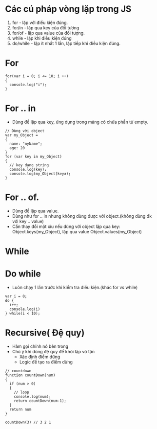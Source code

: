 # Các cú pháp vòng lặp trong JS
1. for - lặp với điều kiện đúng.
2. for/in - lặp qua key của đối tượng
3. for/of - lặp qua value của đối tượng.
4. while - lặp khi điều kiện đúng
5. do/while - lặp ít nhất 1 lần, lặp tiếp khi điều kiện đúng.

# For
```
for(var i = 0; i <= 10; i ++)
{
  console.log("i");
}
```

# For .. in
+ Dùng để lặp qua key, ứng dụng trong mảng có chứa phần tử empty.
```
// Dùng với object
var my_Object =
{
  name: "myName";
  age: 20
}
for (var key in my_Object)
{
  // key dạng string
  console.log(key);
  console.log(my_Object[keyư);
}
```

# For .. of.
+ Dùng để lặp qua value.
+ Dùng như for .. in nhưng không dùng được với object.(không dùng đk với key .. value)
+ Cần thay đổi một xíu nếu dùng với object lặp qua key: Object.keys(my_Object), lặp qua value Object.values(my_Object)

# While
# Do while
+ Luôn chạy 1 lần trước khi kiểm tra điều kiện.(khác for vs while)
```
var i = 0;
do {
  i++;
  console.log(i)
} while(i < 10);
```

# Recursive( Đệ quy)
+ Hàm gọi chính nó bên trong
+ Chú ý khi dùng đệ quy để khỏi lặp vô tận
  + Xác định điểm dừng
  + Logic để tạo ra điểm dừng
```
// countdown
function countDown(num)
{
  if (num > 0)
  { 
    // loop
    console.log(num);
    return countDown(num-1);
  }
  return num
}

countDown(3) // 3 2 1


```









